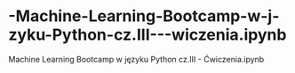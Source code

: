 # -Machine-Learning-Bootcamp-w-j-zyku-Python-cz.III---wiczenia.ipynb
 Machine Learning Bootcamp w języku Python cz.III - Ćwiczenia.ipynb
